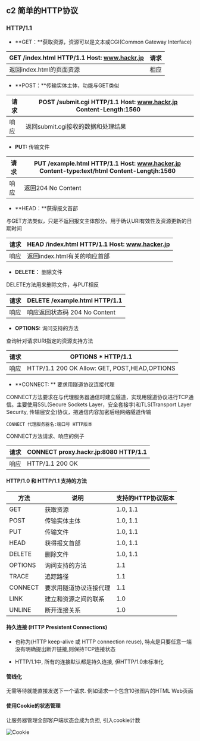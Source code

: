 ## c2 简单的HTTP协议

### HTTP/1.1

* **GET：**获取资源，资源可以是文本或CGI(Common Gateway Interface)

| GET /index.html HTTP/1.1 Host: www.hackr.jp | 请求 |
| ------------------------------------------- | ---- |
| 返回index.html的页面资源                    | 相应 |

* **POST：**传输实体主体，功能与GET类似

| 请求 | POST /submit.cgi HTTP/1.1 Host: www.hackr.jp Content-Length:1560 |
| ---- | ------------------------------------------------------------ |
| 响应 | 返回submit.cgi接收的数据和处理结果                           |

* **PUT:** 传输文件

| 请求 | PUT /example.html HTTP/1.1 Host: www.hacker.jp Content-type:text/html Content-Lengtjh:1560 |
| ---- | ------------------------------------------------------------ |
| 响应 | 返回204 No Content                                           |

* **HEAD：**获得报文首部

与GET方法类似，只是不返回报文主体部分。用于确认URI有效性及资源更新的日期时间

| 请求 | HEAD /index.html HTTP/1.1 Host: www.hacker.jp |
| ---- | --------------------------------------------- |
| 响应 | 返回index.html有关的响应首部                  |

* **DELETE：** 删除文件

DELETE方法用来删除文件，与PUT相反

| 请求 | DELETE /example.html HTTP/1.1 |
| ---- | ----------------------------- |
| 响应 | 响应返回状态码 204 No Content |

* **OPTIONS:** 询问支持的方法

查询针对请求URI指定的资源支持方法

| 请求 | OPTIONS * HTTP/1.1                            |
| ---- | --------------------------------------------- |
| 响应 | HTTP/1.1 200 OK Allow: GET, POST,HEAD,OPTIONS |

* **CONNECT: ** 要求用隧道协议连接代理

CONNECT方法要求在与代理服务器通信时建立隧道，实现用隧道协议进行TCP通信。主要使用SSL(Secure Sockets Layer，安全套接字)和TLS(Transport Layer Security, 传输层安全)协议，把通信内容加密后经网络隧道传输

```
CONNECT 代理服务器名:端口号 HTTP版本
```

CONNECT方法请求、响应的例子

| 请求 | CONNECT proxy.hackr.jp:8080 HTTP/1.1 |
| ---- | ------------------------------------ |
| 响应 | HTTP/1.1 200 OK                      |

#### HTTP/1.0 和 HTTP/1.1 支持的方法

| 方法 | 说明 | 支持的HTTP协议版本 |
| ---- | ---- | ------------------ |
|  GET    | 获取资源     | 1.0, 1.1                   |
|  POST    | 传输实体主体     | 1.0, 1.1                   |
|  PUT    | 传输文件     |   1.0, 1.1                 |
|  HEAD    | 获得报文首部     |  1.0, 1.1                  |
|  DELETE    |  删除文件    |   1.0, 1.1                 |
|  OPTIONS    | 询问支持的方法     |  1.1                  |
|  TRACE    |  追踪路径    |   1.1                 |
|  CONNECT    |  要求用隧道协议连接代理    |  1.1                  |
|  LINK    | 建立和资源之间的联系     |  1.0                  |
|  UNLINE    | 断开连接关系     | 1.0                   |

#### 持久连接 (HTTP Presistent Connections)

* 也称为(HTTP keep-alive 或 HTTP connection reuse),  特点是只要任意一端没有明确提出断开链接,则保持TCP连接状态

* HTTP/1.1中, 所有的连接默认都是持久连接, 但HTTP/1.0未标准化

#### 管线化

无需等待就能直接发送下一个请求. 例如请求一个包含10张图片的HTML Web页面

#### 使用Cookie的状态管理

让服务器管理全部客户端状态会成为负担, 引入cookie计数

![Cookie](C:\Users\pc\Desktop\learning\notes\notes\NetWork\images\Cookie.PNG)



































